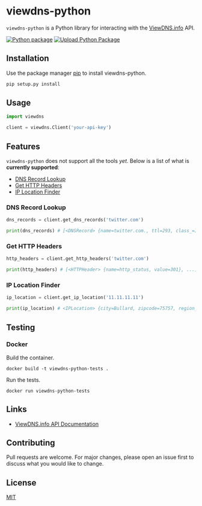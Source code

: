 # viewdns-python

`viewdns-python` is a Python library for interacting with the [ViewDNS.info](https://viewdns.info/) API.

[![Python package](https://github.com/mscribellito/viewdns-python/actions/workflows/python-package.yml/badge.svg)](https://github.com/mscribellito/viewdns-python/actions/workflows/python-package.yml)
[![Upload Python Package](https://github.com/mscribellito/viewdns-python/actions/workflows/python-publish.yml/badge.svg)](https://github.com/mscribellito/viewdns-python/actions/workflows/python-publish.yml)

## Installation

Use the package manager [pip](https://pip.pypa.io/en/stable/) to install viewdns-python.

```bash
pip setup.py install
```

## Usage

```python
import viewdns

client = viewdns.Client('your-api-key')
```

## Features

`viewdns-python` does not support all the tools *yet*. Below is a list of what is **currently supported**:

* [DNS Record Lookup](#dns-record-lookup)
* [Get HTTP Headers](#get-http-headers)
* [IP Location Finder](#ip-location-finder)

### DNS Record Lookup

```python
dns_records = client.get_dns_records('twitter.com')

print(dns_records) # [<DNSRecord> {name=twitter.com., ttl=293, class_=IN, type=SOA, priority=None, data=ns1.p26.dynect.net. zone-admin.dyndns.com. 2007158928 3600 600 604800 60, class=IN}, ...]
```

### Get HTTP Headers

```python
http_headers = client.get_http_headers('twitter.com')

print(http_headers) # [<HTTPHeader> {name=http_status, value=301}, ...]
```

### IP Location Finder

```python
ip_location = client.get_ip_location('11.11.11.11')

print(ip_location) # <IPLocation> {city=Bullard, zipcode=75757, region_code=TX, country_code=US, country_name=United States, latitude=32.1095, longitude=-95.3342, gmt_offset=, dst_offset=, region_name=Texas}
```

## Testing

### Docker

Build the container.

```
docker build -t viewdns-python-tests .
```

Run the tests.

```
docker run viewdns-python-tests
```

## Links

* [ViewDNS.info API Documentation](https://viewdns.info/api/docs/)

## Contributing

Pull requests are welcome. For major changes, please open an issue first to discuss what you would like to change.

## License

[MIT](https://choosealicense.com/licenses/mit/)
